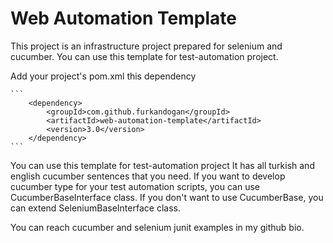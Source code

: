 # Web Automation Template

This project is an infrastructure project prepared for selenium and cucumber.
You can use this template for test-automation project.

Add your project's pom.xml this dependency

    ```
        <dependency>
            <groupId>com.github.furkandogan</groupId>
            <artifactId>web-automation-template</artifactId>
            <version>3.0</version>
        </dependency>
    ```

You can use this template for test-automation project
It has all turkish and english cucumber sentences that you need.
If you want to develop cucumber type for your test automation scripts, you can use CucumberBaseInterface class.
If you don't want to use CucumberBase, you can extend SeleniumBaseInterface class.

You can reach cucumber and selenium junit examples in my github bio.
